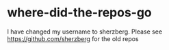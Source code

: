 where-did-the-repos-go
======================

I have changed my username to sherzberg. Please see https://github.com/sherzberg for the old repos